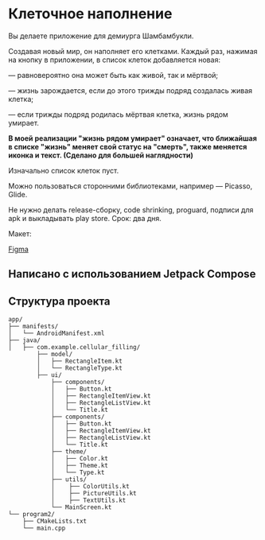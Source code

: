 # Клеточное наполнение

Вы делаете приложение для демиурга Шамбамбукли. 

Создавая новый мир, он наполняет его клетками. Каждый раз, нажимая на кнопку в приложении, в список клеток добавляется новая:

— равновероятно она может быть как живой, так и мёртвой;

— жизнь зарождается, если до этого трижды подряд создалась живая клетка;

— если трижды подряд родилась мёртвая клетка, жизнь рядом умирает.

**В моей реализации "жизнь рядом умирает" означает, что ближайшая в списке "жизнь" меняет свой статус на "смерть", также меняется иконка и текст. (Сделано для большей наглядности)**



Изначально список клеток пуст. 

Можно пользоваться сторонними библиотеками, например — Picasso, Glide.

Не нужно делать release-сборку, code shrinking, proguard, подписи для apk и выкладывать play store. Срок: два дня.



Макет: 

[Figma](https://www.figma.com/file/RNGiOtbn0Iiyjt82BwMXWX/%D0%9F%D1%80%D0%B8%D0%BB%D0%BE%D0%B6%D0%B5%D0%BD%D0%B8%D0%B5-%D0%B4%D0%BB%D1%8F-%D0%B4%D0%B5%D0%BC%D0%B8%D1%83%D1%80%D0%B3%D0%B0-%D0%A8%D0%B0%D0%BC%D0%B1%D0%B0%D0%BC%D0%B1%D1%83%D0%BA%D0%BB%D0%B8?node-id=0%3A1)

## Написано с использованием Jetpack Compose

## Структура проекта

```plaintext
app/
├── manifests/
│   └── AndroidManifest.xml
├── java/            
│   ├── com.example.cellular_filling/  
        ├── model/
        │   ├── RectangleItem.kt       
        │   └── RectangleType.kt
        ├── ui/
            ├── components/
            │   ├── Button.kt       
            │   ├── RectangleItemView.kt
            │   ├── RectangleListView.kt
            │   └── Title.kt
            ├── components/
            │   ├── Button.kt       
            │   ├── RectangleItemView.kt
            │   ├── RectangleListView.kt
            │   └── Title.kt
            ├── theme/
            │   ├── Color.kt
            │   ├── Theme.kt
            │   └── Type.kt
            ├── utils/
            │    ├── ColorUtils.kt
            │    ├── PictureUtils.kt
            │    ├── TextUtils.kt
            └── MainScreen.kt    
└── program2/            
    ├── CMakeLists.txt        
    └── main.cpp         
```

